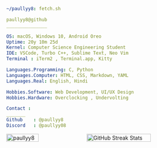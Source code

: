 ```yaml
~/paullyy8: fetch.sh
```

```yaml
paullyy8@github
_______________

OS: macOS, Windows 10, Android Oreo
Uptime: 20y 10m 25d   
Kernel: Computer Science Engineering Student  
IDE: VSCode, Turbo C++, Sublime Text, Neo Vim
Terminal : iTerm2 , Terminal.app, Kitty

Languages.Programming: C, Python  
Languages.Computer: HTML, CSS, Markdown, YAML  
Languages.Real: English, Hindi

Hobbies.Software: Web Development, UI/UX Design  
Hobbies.Hardware: Overclocking , Undervolting

Contact : 
_______
Github    : @paullyy8
Discord   : @paullyy08

```
<div style="display: flex; flex-direction: row; justify-content: space-between;">
  <!-- Most Used Languages -->
  <img src="https://github-readme-stats.vercel.app/api/top-langs?username=paullyy8&show_icons=true&locale=en&layout=compact&bg_color=0d1117&text_color=c9d1d9&title_color=58a6ff&icon_color=58a6ff&hide_border=true&border_radius=20" style="width: 41%;" alt="paullyy8" />

  <!-- GitHub Streak Stats -->
  <img src="https://github-readme-streak-stats.herokuapp.com/?user=paullyy8&theme=dark&hide_border=true&background=0d1117&ring=58a6ff&fire=58a6ff&currStreakLabel=c9d1d9&border_radius=20" style="width: 58%;" alt="GitHub Streak Stats"/>
</div>


